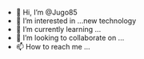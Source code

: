 - 👋 Hi, I’m @Jugo85
- 👀 I’m interested in ...new technology 
- 🌱 I’m currently learning ...
- 💞️ I’m looking to collaborate on ...
- 📫 How to reach me ...

<!---
Jugo85/Jugo85 is a ✨ special ✨ repository because its `README.md` (this file) appears on your GitHub profile.
You can click the Preview link to take a look at your changes.
--->
